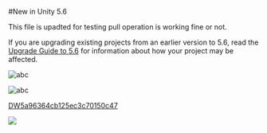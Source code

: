 #New in Unity 5.6
 
This file is upadted for testing pull operation is working fine or not.

If you are upgrading existing projects from an earlier version to 5.6, read the [Upgrade Guide to 5.6](UpgradeGuide56) for information about how your project may be affected.


![abc](DevImages/unity.png)

![abc](Images/DW5a963922d2f2b83b4ce3e9c6.png)


[DW5a96364cb125ec3c70150c47](Examples/DW5a96364cb125ec3c70150c47.txt)

![](https://images.pexels.com/photos/67636/rose-blue-flower-rose-blooms-67636.jpeg)
